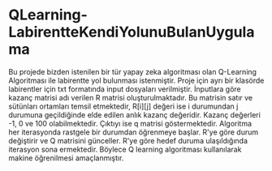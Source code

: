 # QLearning-LabirentteKendiYolunuBulanUygulama
Bu projede bizden istenilen bir tür yapay zeka algoritması olan Q-Learning Algoritması ile labirentte yol bulunması istenmiştir. Proje için ayrı bir klasörde labirentler için txt formatında input dosyaları verilmiştir. İnputlara göre kazanç matrisi adı verilen R matrisi oluşturulmaktadır. Bu matrisin satır ve sütünları ortamları temsil etmektedir, R[i][j] değeri ise i durumundan j durumuna geçildiğinde elde edilen anlık kazanç değeridir. Kazanç değerleri -1, 0 ve 100 olabilmektedir. Çıktıyı ise q matrisi göstermektedir. Algoritma her iterasyonda rastgele bir durumdan öğrenmeye başlar. R'ye göre durum değiştirir ve Q matrisini günceller. R'ye göre hedef duruma ulaşıldığında iterasyon sona ermektedir. Böylece Q learning algoritması kullanılarak makine öğrenilmesi amaçlanmıştır. 
